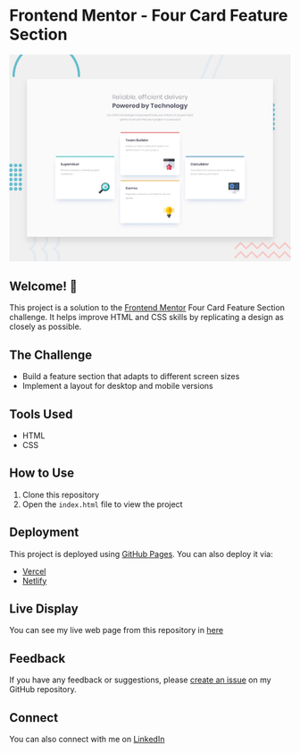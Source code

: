 # Frontend Mentor - Four Card Feature Section

![Design Preview](./design/desktop-preview.jpg)

## Welcome! 👋

This project is a solution to the [Frontend Mentor](https://www.frontendmentor.io) Four Card Feature Section challenge. It helps improve HTML and CSS skills by replicating a design as closely as possible.

## The Challenge

- Build a feature section that adapts to different screen sizes
- Implement a layout for desktop and mobile versions

## Tools Used

- HTML
- CSS

## How to Use

1. Clone this repository
2. Open the `index.html` file to view the project

## Deployment

This project is deployed using [GitHub Pages](https://pages.github.com/). You can also deploy it via:
- [Vercel](https://vercel.com/)
- [Netlify](https://www.netlify.com/)

## Live Display

You can see my live web page from this repository in [here](https://asyirri.github.io/four_card_section_feature/)

## Feedback

If you have any feedback or suggestions, please [create an issue](https://github.com/asyirri/four_card_section_feature/issues) on my GitHub repository. 

## Connect

You can also connect with me on [LinkedIn](https://www.linkedin.com/in/achmad-anwar-a-39591110b/)